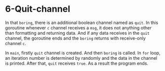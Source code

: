 # 6-Quit-channel

In that `boring`, there is an additional boolean channel named as `quit`. In this goroutine whenever `c` channel receives a `msg`, it does not anything other than formatting and returning data. And if any data receives in the `quit` channel, the goroutine ends and the `boring` returns with receive-only channel `c`.

In `main`, firstly `quit` channel is created. And then `boring` is called. In `for` loop, an iteration number is determined by randomly and the data in the channel is printed. After that, `quit` receives `true`. As a result the program ends.